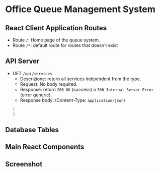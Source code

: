 # Office Queue Management System

## React Client Application Routes

- Route `/`: Home page of the queue system.
- Route `/*`: default route for routes that doesn't exist


## API Server


- GET `/api/services`
  - Descrizione: return all services indipendent from the type.
  - Request: No body required.
  - Response: return  `200 OK` (success) o `500 Internal Server Error` (error generic). 
  - Response body: (Content-Type: `application/json`)
  ```json
  [
  ]
  ```


## Database Tables



## Main React Components



## Screenshot


